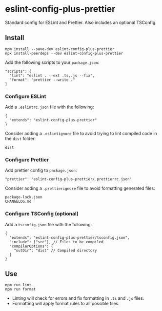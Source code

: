 # eslint-config-plus-prettier

Standard config for ESLint and Prettier. Also includes an optional TSConfig.

## Install

    npm install --save-dev eslint-config-plus-prettier
    npx install-peerdeps --dev eslint-config-plus-prettier

Add the following scripts to your `package.json`:

    "scripts": {
      "lint": "eslint . --ext .ts,.js --fix",
      "format": "prettier --write ."
    }

### Configure ESLint

Add a `.eslintrc.json` file with the following:

    {
      "extends": "eslint-config-plus-prettier"
    }

Consider adding a `.eslintignore` file to avoid trying to lint compiled code in the `dist` folder:

    dist

### Configure Prettier

Add prettier config to `package.json`:

    "prettier": "eslint-config-plus-prettier/.prettierrc.json"

Consider adding a `.prettierignore` file to avoid formatting generated files:

    package-lock.json
    CHANGELOG.md

### Configure TSConfig (optional)

Add a `tsconfig.json` file with the following:

    {
      "extends": "eslint-config-plus-prettier/tsconfig.json",
      "include": ["src"], // Files to be compiled
      "compilerOptions": {
        "outDir": "dist" // Compiled directory
      }
    }

## Use

    npm run lint
    npm run format

- Linting will check for errors and fix formatting in `.ts` and `.js` files.
- Formatting will apply format rules to all possible files.
